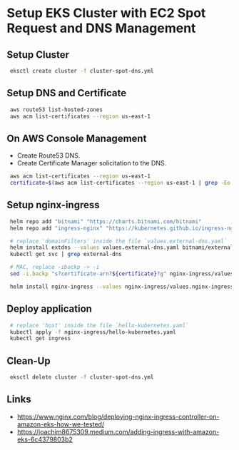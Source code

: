 
# Setup EKS Cluster with EC2 Spot Request and DNS Management

## Setup Cluster
```bash
 eksctl create cluster -f cluster-spot-dns.yml
```

## Setup DNS and Certificate
```bash
 aws route53 list-hosted-zones
 aws acm list-certificates --region us-east-1
```

## On AWS Console Management
 - Create Route53 DNS.
 - Create Certificate Manager solicitation to the DNS.
 ```bash
  aws acm list-certificates --region us-east-1
  certificate=$(aws acm list-certificates --region us-east-1 | grep -Eo "arn:aws.+\w")
 ```

## Setup nginx-ingress
 ```bash
  helm repo add "bitnami" "https://charts.bitnami.com/bitnami"
  helm repo add "ingress-nginx" "https://kubernetes.github.io/ingress-nginx"

  # replace 'domainFilters' inside the file `values.external-dns.yaml`
  helm install extdns --values values.external-dns.yaml bitnami/external-dns
  kubectl get svc | grep external-dns

  # MAC, replace -ibackp -> -i 
  sed -i.backp "s?certificate-arn?${certificate}?g" nginx-ingress/values.nginx-ingress.yaml

  helm install nginx-ingress --values nginx-ingress/values.nginx-ingress.yaml ingress-nginx/ingress-nginx
 ```

## Deploy application
 ```bash
  # replace 'host' inside the file `hello-kubernetes.yaml`
  kubectl apply -f nginx-ingress/hello-kubernetes.yaml
  kubectl get ingress
 ```
 
## Clean-Up
 ```bash
  eksctl delete cluster -f cluster-spot-dns.yml
 ```



## Links
 - https://www.nginx.com/blog/deploying-nginx-ingress-controller-on-amazon-eks-how-we-tested/
 - https://joachim8675309.medium.com/adding-ingress-with-amazon-eks-6c4379803b2